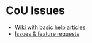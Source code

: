 # CoU Issues

* [Wiki with basic help articles](https://github.com/ChildrenOfUr/cou-issues/wiki)
* [Issues & feature requests](https://github.com/ChildrenOfUr/cou-issues/issues)
